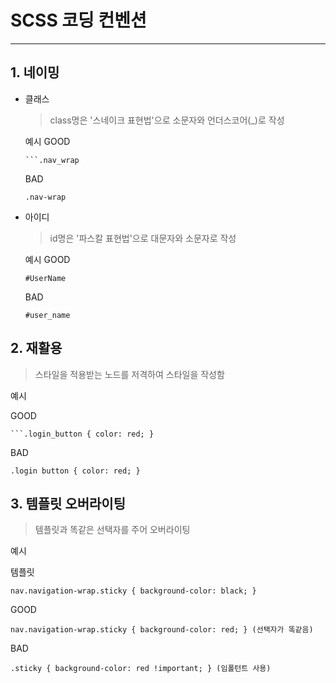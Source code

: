 ﻿# SCSS 코딩 컨벤션
------------
## 1. 네이밍

+ 클래스
    > class명은 '스네이크 표현법'으로 소문자와 언더스코어(_)로 작성

    예시
    GOOD
    ```
    ```.nav_wrap
    ```
    BAD
    ```
    .nav-wrap
    ```

+ 아이디
    > id명은 '파스칼 표현법'으로 대문자와 소문자로 작성

    예시
    GOOD
    ```
    #UserName
    ```
    BAD
    ```
    #user_name
    ```

## 2. 재활용

> 스타일을 적용받는 노드를 저격하여 스타일을 작성함

예시

GOOD
```
```.login_button { color: red; }
```
BAD
```
.login button { color: red; }
```
     
## 3. 템플릿 오버라이팅

> 템플릿과 똑같은 선택자를 주어 오버라이팅

예시

템플릿
```
nav.navigation-wrap.sticky { background-color: black; }
```

GOOD
```
nav.navigation-wrap.sticky { background-color: red; } (선택자가 똑같음)
```
BAD
```
.sticky { background-color: red !important; } (임폴턴트 사용)
```
